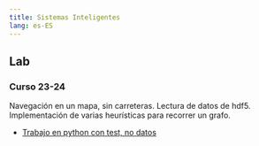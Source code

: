 ```yaml
---
title: Sistemas Inteligentes
lang: es-ES
---
```


## Lab

### Curso 23-24

Navegación en un mapa, sin carreteras.
Lectura de datos de hdf5.
Implementación de varias heurísticas para recorrer un grafo.

- [Trabajo en python con test, no datos](https://github.com/RedBed24/Inteligentes_2324)
